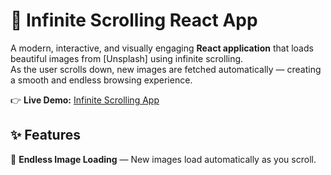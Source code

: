 # 🌄 Infinite Scrolling React App

A modern, interactive, and visually engaging **React application** that loads beautiful images from [Unsplash] using infinite scrolling.  
As the user scrolls down, new images are fetched automatically — creating a smooth and endless browsing experience.

👉 **Live Demo:** [Infinite Scrolling App](https://infinite-scrolling-react-js.vercel.app/)


## ✨ Features
📸 **Endless Image Loading** — New images load automatically as you scroll.  
